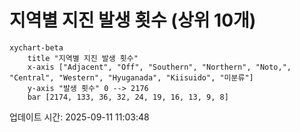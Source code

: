 # 지역별 지진 발생 횟수 (상위 10개)

```mermaid
xychart-beta
    title "지역별 지진 발생 횟수"
    x-axis ["Adjacent", "Off", "Southern", "Northern", "Noto,", "Central", "Western", "Hyuganada", "Kiisuido", "미분류"]
    y-axis "발생 횟수" 0 --> 2176
    bar [2174, 133, 36, 32, 24, 19, 16, 13, 9, 8]
```

업데이트 시간: 2025-09-11 11:03:48
